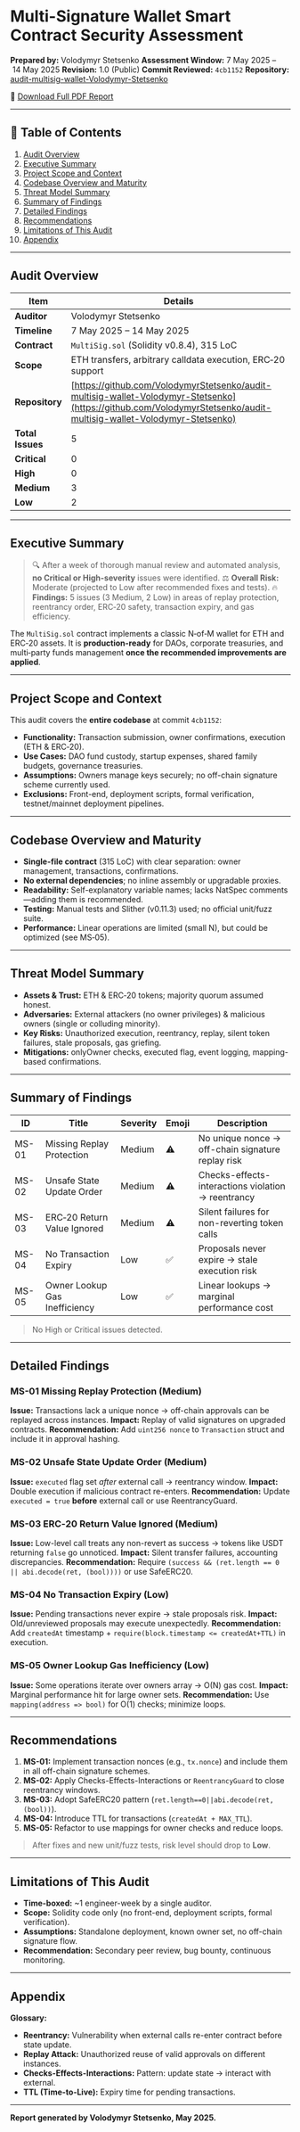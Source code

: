 # Multi-Signature Wallet Smart Contract Security Assessment

**Prepared by:** Volodymyr Stetsenko
**Assessment Window:** 7 May 2025 – 14 May 2025
**Revision:** 1.0 (Public)
**Commit Reviewed:** `4cb1152`
**Repository:** [audit-multisig-wallet-Volodymyr-Stetsenko](https://github.com/VolodymyrStetsenko/audit-multisig-wallet-Volodymyr-Stetsenko)

📄 [Download Full PDF Report](reports/Volodymyr-Stetsenko-Multi-Signature-Wallet-Security-Assessment-Report.pdf)

---

## 📑 Table of Contents

1. [Audit Overview](#audit-overview)
2. [Executive Summary](#executive-summary)
3. [Project Scope and Context](#project-scope-and-context)
4. [Codebase Overview and Maturity](#codebase-overview-and-maturity)
5. [Threat Model Summary](#threat-model-summary)
6. [Summary of Findings](#summary-of-findings)
7. [Detailed Findings](#detailed-findings)
8. [Recommendations](#recommendations)
9. [Limitations of This Audit](#limitations-of-this-audit)
10. [Appendix](#appendix)

---

## Audit Overview

| Item             | Details                                                                                                                                                            |
| ---------------- | ------------------------------------------------------------------------------------------------------------------------------------------------------------------ |
| **Auditor**      | Volodymyr Stetsenko                                                                                                                                                |
| **Timeline**     | 7 May 2025 – 14 May 2025                                                                                                                                           |
| **Contract**     | `MultiSig.sol` (Solidity v0.8.4), 315 LoC                                                                                                                          |
| **Scope**        | ETH transfers, arbitrary calldata execution, ERC‑20 support                                                                                                        |
| **Repository**   | [https://github.com/VolodymyrStetsenko/audit-multisig-wallet-Volodymyr-Stetsenko](https://github.com/VolodymyrStetsenko/audit-multisig-wallet-Volodymyr-Stetsenko) |
| **Total Issues** | 5                                                                                                                                                                  |
| **Critical**     | 0                                                                                                                                                                  |
| **High**         | 0                                                                                                                                                                  |
| **Medium**       | 3                                                                                                                                                                  |
| **Low**          | 2                                                                                                                                                                  |

---

## Executive Summary

> 🔍 After a week of thorough manual review and automated analysis, **no Critical or High-severity** issues were identified.
> ⚖️ **Overall Risk:** Moderate (projected to Low after recommended fixes and tests).
> 🔥 **Findings:** 5 issues (3 Medium, 2 Low) in areas of replay protection, reentrancy order, ERC‑20 safety, transaction expiry, and gas efficiency.

The `MultiSig.sol` contract implements a classic N‑of‑M wallet for ETH and ERC‑20 assets. It is **production-ready** for DAOs, corporate treasuries, and multi‑party funds management **once the recommended improvements are applied**.

---

## Project Scope and Context

This audit covers the **entire codebase** at commit `4cb1152`:

* **Functionality:** Transaction submission, owner confirmations, execution (ETH & ERC‑20).
* **Use Cases:** DAO fund custody, startup expenses, shared family budgets, governance treasuries.
* **Assumptions:** Owners manage keys securely; no off-chain signature scheme currently used.
* **Exclusions:** Front-end, deployment scripts, formal verification, testnet/mainnet deployment pipelines.

---

## Codebase Overview and Maturity

* **Single-file contract** (315 LoC) with clear separation: owner management, transactions, confirmations.
* **No external dependencies**; no inline assembly or upgradable proxies.
* **Readability:** Self-explanatory variable names; lacks NatSpec comments—adding them is recommended.
* **Testing:** Manual tests and Slither (v0.11.3) used; no official unit/fuzz suite.
* **Performance:** Linear operations are limited (small N), but could be optimized (see MS‑05).

---

## Threat Model Summary

* **Assets & Trust:** ETH & ERC‑20 tokens; majority quorum assumed honest.
* **Adversaries:** External attackers (no owner privileges) & malicious owners (single or colluding minority).
* **Key Risks:** Unauthorized execution, reentrancy, replay, silent token failures, stale proposals, gas griefing.
* **Mitigations:** onlyOwner checks, executed flag, event logging, mapping-based confirmations.

---

## Summary of Findings

| ID    | Title                         | Severity | Emoji | Description                                        |
| ----- | ----------------------------- | -------- | ----- | -------------------------------------------------- |
| MS-01 | Missing Replay Protection     | Medium   | ⚠️    | No unique nonce → off-chain signature replay risk  |
| MS-02 | Unsafe State Update Order     | Medium   | ⚠️    | Checks-effects-interactions violation → reentrancy |
| MS-03 | ERC‑20 Return Value Ignored   | Medium   | ⚠️    | Silent failures for non-reverting token calls      |
| MS-04 | No Transaction Expiry         | Low      | ✅     | Proposals never expire → stale execution risk      |
| MS-05 | Owner Lookup Gas Inefficiency | Low      | ✅     | Linear lookups → marginal performance cost         |

> No High or Critical issues detected.

---

## Detailed Findings

### MS-01 Missing Replay Protection (Medium)

**Issue:** Transactions lack a unique nonce → off-chain approvals can be replayed across instances.
**Impact:** Replay of valid signatures on upgraded contracts.
**Recommendation:** Add `uint256 nonce` to `Transaction` struct and include it in approval hashing.

### MS-02 Unsafe State Update Order (Medium)

**Issue:** `executed` flag set *after* external call → reentrancy window.
**Impact:** Double execution if malicious contract re-enters.
**Recommendation:** Update `executed = true` **before** external call or use ReentrancyGuard.

### MS-03 ERC‑20 Return Value Ignored (Medium)

**Issue:** Low-level call treats any non-revert as success → tokens like USDT returning `false` go unnoticed.
**Impact:** Silent transfer failures, accounting discrepancies.
**Recommendation:** Require `(success && (ret.length == 0 || abi.decode(ret, (bool))))` or use SafeERC20.

### MS-04 No Transaction Expiry (Low)

**Issue:** Pending transactions never expire → stale proposals risk.
**Impact:** Old/unreviewed proposals may execute unexpectedly.
**Recommendation:** Add `createdAt` timestamp + `require(block.timestamp <= createdAt+TTL)` in execution.

### MS-05 Owner Lookup Gas Inefficiency (Low)

**Issue:** Some operations iterate over owners array → O(N) gas cost.
**Impact:** Marginal performance hit for large owner sets.
**Recommendation:** Use `mapping(address => bool)` for O(1) checks; minimize loops.

---

## Recommendations

1. **MS-01:** Implement transaction nonces (e.g., `tx.nonce`) and include them in all off-chain signature schemes.
2. **MS-02:** Apply Checks-Effects-Interactions or `ReentrancyGuard` to close reentrancy windows.
3. **MS-03:** Adopt SafeERC20 pattern (`ret.length==0||abi.decode(ret,(bool))`).
4. **MS-04:** Introduce TTL for transactions (`createdAt + MAX_TTL`).
5. **MS-05:** Refactor to use mappings for owner checks and reduce loops.

> After fixes and new unit/fuzz tests, risk level should drop to **Low**.

---

## Limitations of This Audit

* **Time-boxed:** \~1 engineer-week by a single auditor.
* **Scope:** Solidity code only (no front-end, deployment scripts, formal verification).
* **Assumptions:** Standalone deployment, known owner set, no off-chain signature flow.
* **Recommendation:** Secondary peer review, bug bounty, continuous monitoring.

---

## Appendix

**Glossary:**

* **Reentrancy:** Vulnerability when external calls re-enter contract before state update.
* **Replay Attack:** Unauthorized reuse of valid approvals on different instances.
* **Checks-Effects-Interactions:** Pattern: update state → interact with external.
* **TTL (Time-to-Live):** Expiry time for pending transactions.

---


**Report generated by Volodymyr Stetsenko, May 2025.**
